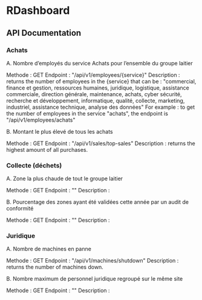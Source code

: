 # RDashboard

## API Documentation


### Achats
A.	Nombre d’employés du service Achats pour l’ensemble du groupe laitier

  Methode : GET
  Endpoint : "/api/v1/employees/{service}"
  Description : returns the number of employees in the {service} that can be : "commercial, finance et gestion, ressources humaines, juridique, logistique, assistance commerciale,    direction générale, maintenance, achats, cyber sécurité, recherche et développement, informatique, qualité, collecte, marketing, industriel, assistance technique, analyse des données"
  For example : to get the number of employees in the service "achats", the endpoint is "/api/v1/employees/achats"

  
B.	Montant le plus élevé de tous les achats

  Methode : GET
  Endpoint : "/api/v1/sales/top-sales"
  Description : returns the highest amount of all purchases.

  
### Collecte (déchets)
A.	Zone la plus chaude de tout le groupe laitier

  Methode : GET
  Endpoint : ""
  Description : 

  
B.	Pourcentage des zones ayant été validées cette année par un audit de conformité

  Methode : GET
  Endpoint : ""
  Description : 

  
###	Juridique
A.	Nombre de machines en panne

  Methode : GET
  Endpoint : "/api/v1/machines/shutdown"
  Description : returns the number of machines down.

  
B.	Nombre maximum de personnel juridique regroupé sur le même site

  Methode : GET
  Endpoint : ""
  Description : 

